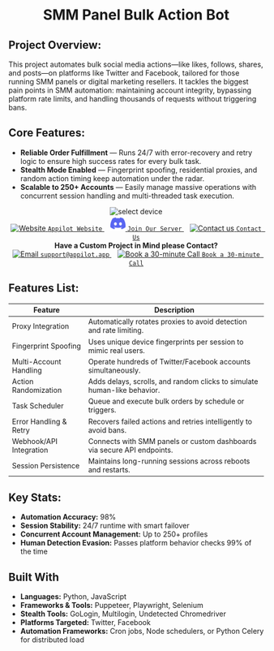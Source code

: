 <h1 align="center">SMM Panel Bulk Action Bot</h1>

## Project Overview:
This project automates bulk social media actions—like likes, follows, shares, and posts—on platforms like Twitter and Facebook, tailored for those running SMM panels or digital marketing resellers. It tackles the biggest pain points in SMM automation: maintaining account integrity, bypassing platform rate limits, and handling thousands of requests without triggering bans.


## Core Features:
- **Reliable Order Fulfillment** — Runs 24/7 with error-recovery and retry logic to ensure high success rates for every bulk task.
- **Stealth Mode Enabled** — Fingerprint spoofing, residential proxies, and random action timing keep automation under the radar.
- **Scalable to 250+ Accounts** — Easily manage massive operations with concurrent session handling and multi-threaded task execution.

<div align="center">
  <img
    src="https://github.com/user-attachments/assets/d200549d-7613-446f-a43b-19a4117ca360"
    alt="select device"
    width="600px"
  />
</div>


<div align="center">
  <a href="https://appilot.app/">
    <img
      alt="Website"
      width="25px"
      src="https://github.com/user-attachments/assets/8e5f3af3-b098-4c1d-980d-df9aebc680d0"
    />
    <code>Appilot Website</code>
  </a>
  &nbsp;&nbsp;
  <a href="https://discord.gg/3CZ5muJdF2">
    <img
      alt="Join Our Server"
      width="30px"
      src="https://github.com/Zeeshanahmad4/RealEstateMate-WhatsApp-Group-Management-Bot/blob/main/discord-icon-svgrepo-com.svg"
    />
    <code>Join Our Server</code>
  </a>
  &nbsp;&nbsp;
  <a href="https://t.me/devpilot1">
    <img
      alt="Contact us"
      width="30px"
      src="https://edent.github.io/SuperTinyIcons/images/svg/telegram.svg"
    />
    <code>Contact Us</code>
  </a>
</div>

<div align="center">
<strong> Have a Custom Project in Mind please Contact?</strong>

<div align="center">
  <a href="mailto:support@appilot.app">
  <img
    alt="Email"
    width="30px"
    src="https://github.com/user-attachments/assets/91c8d428-32b7-4be0-91fa-2e42c902b5b8"
  />
  <code>support@appilot.app</code>
</a>
  &nbsp;&nbsp;
  <a href="https://cal.com/app-pilot-m8i8oo/30min">
  <img
    alt="Book a 30-minute Call"
    width="30px"
    src="https://github.com/user-attachments/assets/cd3e5c7b-3e4e-4bb3-b242-bcc20ee78f13"
  />
  <code>Book a 30-minute Call</code>
</a>
<span>

<div align="left">


## Features List:
| Feature                 | Description                                                              |
| ----------------------- | ------------------------------------------------------------------------ |
| Proxy Integration       | Automatically rotates proxies to avoid detection and rate limiting.      |
| Fingerprint Spoofing    | Uses unique device fingerprints per session to mimic real users.         |
| Multi-Account Handling  | Operate hundreds of Twitter/Facebook accounts simultaneously.            |
| Action Randomization    | Adds delays, scrolls, and random clicks to simulate human-like behavior. |
| Task Scheduler          | Queue and execute bulk orders by schedule or triggers.                   |
| Error Handling & Retry  | Recovers failed actions and retries intelligently to avoid bans.         |
| Webhook/API Integration | Connects with SMM panels or custom dashboards via secure API endpoints.  |
| Session Persistence     | Maintains long-running sessions across reboots and restarts.             |


## Key Stats:
- **Automation Accuracy:** 98%
- **Session Stability:** 24/7 runtime with smart failover
- **Concurrent Account Management:** Up to 250+ profiles
- **Human Detection Evasion:** Passes platform behavior checks 99% of the time

## Built With
- **Languages:** Python, JavaScript
- **Frameworks & Tools:** Puppeteer, Playwright, Selenium
- **Stealth Tools:** GoLogin, Multilogin, Undetected Chromedriver
- **Platforms Targeted:** Twitter, Facebook
- **Automation Frameworks:** Cron jobs, Node schedulers, or Python Celery for distributed load
